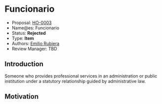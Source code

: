 # Funcionario

* Proposal: [HO-0003](0003-funcionario.md)
* Name@es: Funcionario
* Status: **Rejected**
* Type: **Item**
* Authors: [Emilio Rubiera](https://github.com/spitxa)
* Review Manager: TBD

## Introduction

Someone who provides professional services in an administration or public institution under a statutory relationship guided by administrative law. 

## Motivation
